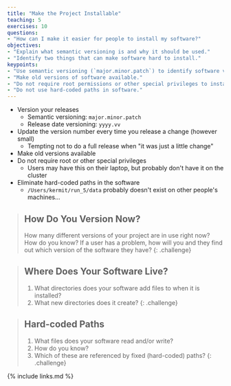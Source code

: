 ```yaml
---
title: "Make the Project Installable"
teaching: 5
exercises: 10
questions:
- "How can I make it easier for people to install my software?"
objectives:
- "Explain what semantic versioning is and why it should be used."
- "Identify two things that can make software hard to install."
keypoints:
- "Use semantic versioning (`major.minor.patch`) to identify software versions."
- "Make old versions of software available."
- "Do not require root permissions or other special privileges to install software."
- "Do not use hard-coded paths in software."
---
```


*   Version your releases
    *   Semantic versioning: `major.minor.patch`
    *   Release date versioning: `yyyy.vv`
*   Update the version number every time you release a change (however small)
    *   Tempting not to do a full release when "it was just a little change"
*   Make old versions available
*   Do not require root or other special privileges
    *   Users may have this on their laptop, but probably don't have it on the cluster
*   Eliminate hard-coded paths in the software
    *   `/Users/kermit/run_5/data` probably doesn't exist on other people's machines...

> ## How Do You Version Now?
>
> How many different versions of your project are in use right now?
> How do you know?
> If a user has a problem,
> how will you and they find out which version of the software they have?
{: .challenge}

> ## Where Does Your Software Live?
>
> 1.  What directories does your software add files to when it is installed?
> 2.  What new directories does it create?
{: .challenge}

> ## Hard-coded Paths
>
> 1.  What files does your software read and/or write?
> 2.  How do you know?
> 3.  Which of these are referenced by fixed (hard-coded) paths?
{: .challenge}

{% include links.md %}

